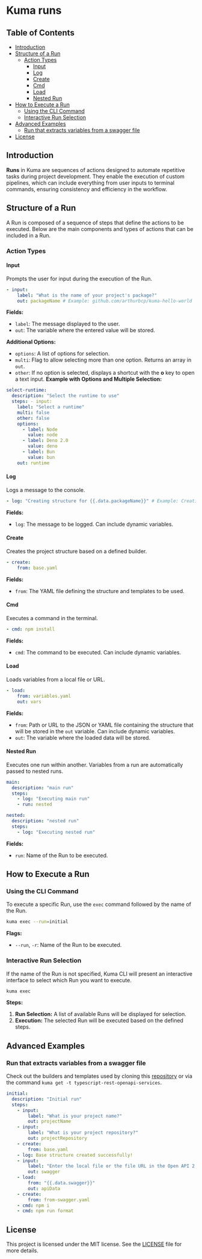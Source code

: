 # Kuma runs

## Table of Contents

- [Introduction](#introduction)
- [Structure of a Run](#structure-of-a-run)
  - [Action Types](#action-types)
    - [Input](#input)
    - [Log](#log)
    - [Create](#create)
    - [Cmd](#cmd)
    - [Load](#load)
    - [Nested Run](#nested-run)
- [How to Execute a Run](#how-to-execute-a-run)
  - [Using the CLI Command](#using-the-cli-command)
  - [Interactive Run Selection](#interactive-run-selection)
- [Advanced Examples](#advanced-examples)
  - [Run that extracts variables from a swagger file](#run-that-extracts-variables-from-a-swagger-file)
- [License](#license)

## Introduction

**Runs** in Kuma are sequences of actions designed to automate repetitive tasks during project development. They enable the execution of custom pipelines, which can include everything from user inputs to terminal commands, ensuring consistency and efficiency in the workflow.

## Structure of a Run

A Run is composed of a sequence of steps that define the actions to be executed. Below are the main components and types of actions that can be included in a Run.

### Action Types

#### Input

Prompts the user for input during the execution of the Run.

```yaml
- input:
    label: "What is the name of your project's package?"
    out: packageName # Example: github.com/arthurbcp/kuma-hello-world
```

**Fields:**

- `label`: The message displayed to the user.
- `out`: The variable where the entered value will be stored.

**Additional Options:**

- `options`: A list of options for selection.
- `multi`: Flag to allow selecting more than one option. Returns an array in `out`.
- `other`: If no option is selected, displays a shortcut with the **o** key to open a text input.
  **Example with Options and Multiple Selection:**

```yaml
select-runtime:
  description: "Select the runtime to use"
  steps: - input:
    label: "Select a runtime"
    multi: false
    other: false
    options:
      - label: Node
        value: node
      - label: Deno 2.0
        value: deno
      - label: Bun
        value: bun
    out: runtime
```

#### Log

Logs a message to the console.

```yaml
- log: "Creating structure for {{.data.packageName}}" # Example: Creating structure for github.com/arthurbcp/kuma-hello-world
```

**Fields:**

- `log`: The message to be logged. Can include dynamic variables.

#### Create

Creates the project structure based on a defined builder.

```yaml
- create:
    from: base.yaml
```

**Fields:**

- `from`: The YAML file defining the structure and templates to be used.

#### Cmd

Executes a command in the terminal.

```yaml
- cmd: npm install
```

**Fields:**

- `cmd`: The command to be executed. Can include dynamic variables.

#### Load

Loads variables from a local file or URL.

```yaml
- load:
    from: variables.yaml
    out: vars
```

**Fields:**

- `from`: Path or URL to the JSON or YAML file containing the structure that will be stored in the `out` variable. Can include dynamic variables.
- `out`: The variable where the loaded data will be stored.

#### Nested Run

Executes one run within another. Variables from a run are automatically passed to nested runs.

```yaml
main:
  description: "main run"
  steps:
    - log: "Executing main run"
    - run: nested

nested:
  description: "nested run"
  steps:
    - log: "Executing nested run"
```

**Fields:**

- `run`: Name of the Run to be executed.

## How to Execute a Run

### Using the CLI Command

To execute a specific Run, use the `exec` command followed by the name of the Run.

```bash
kuma exec --run=initial
```

**Flags:**

- `--run`, `-r`: Name of the Run to be executed.

### Interactive Run Selection

If the name of the Run is not specified, Kuma CLI will present an interactive interface to select which Run you want to execute.

```bash
kuma exec
```

**Steps:**

1. **Run Selection:** A list of available Runs will be displayed for selection.
2. **Execution:** The selected Run will be executed based on the defined steps.

## Advanced Examples

### Run that extracts variables from a swagger file

Check out the builders and templates used by cloning this [repository](https://github.com/arthurbcp/typescript-rest-openapi-services) or via the command `kuma get -t typescript-rest-openapi-services`.

```yaml
initial:
  description: "Initial run"
  steps:
    - input:
        label: "What is your project name?"
        out: projectName
    - input:
        label: "What is your project repository?"
        out: projectRepository
    - create:
        from: base.yaml
    - log: Base structure created successfully!
    - input:
        label: "Enter the local file or the file URL in the Open API 2.0 format with the data you want to generate the library:"
        out: swagger
    - load:
        from: "{{.data.swagger}}"
        out: apiData
    - create:
        from: from-swagger.yaml
    - cmd: npm i
    - cmd: npm run format
```

## License

This project is licensed under the MIT license. See the [LICENSE](LICENSE) file for more details.
